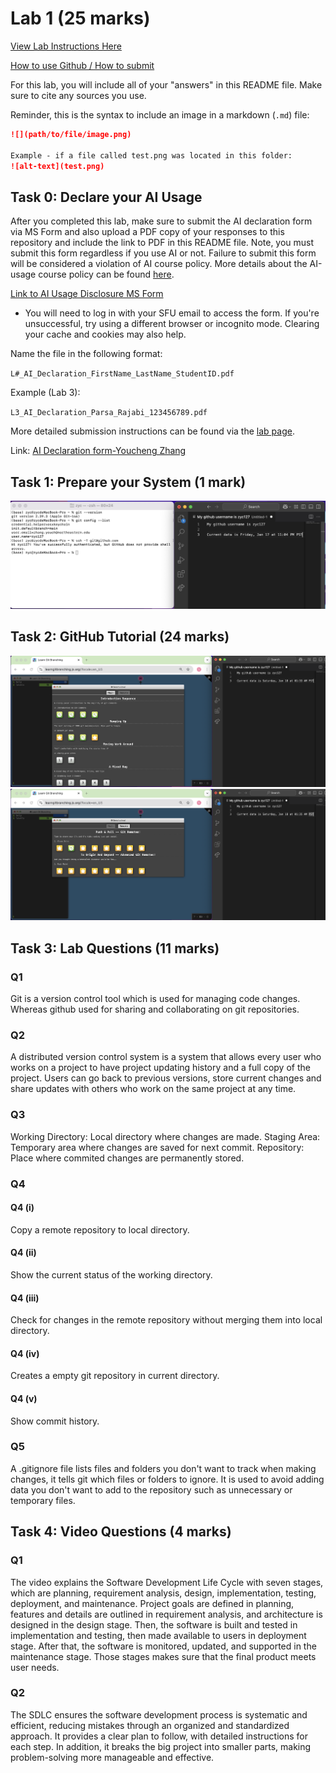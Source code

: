 # Lab 1 (25 marks)

[View Lab Instructions Here](L1.md)

[How to use Github / How to submit](https://parsa-rajabi.github.io/CS-5500/#/labs?id=github-classroom)

For this lab, you will include all of your "answers" in this README file. Make sure to cite any sources you use. 

Reminder, this is the syntax to include an image in a markdown (`.md`) file:
```markdown
![](path/to/file/image.png)

Example - if a file called test.png was located in this folder:
![alt-text](test.png)
```

## Task 0: Declare your AI Usage

After you completed this lab, make sure to submit the AI declaration form via MS Form and also upload a PDF copy of your responses to this repository and include the link to PDF in this README file. Note, you must submit this form regardless if you use AI or not. Failure to submit this form will be considered a violation of AI course policy. More details about the AI-usage course policy can be found [here](https://parsa-rajabi.github.io/CS-5500/#/ai-policy).

[Link to AI Usage Disclosure MS Form](https://parsa-rajabi.github.io/CS-5500/#/ai-policy?id=disclosure-of-ai-use)

- You will need to log in with your SFU email to access the form. If you're unsuccessful, try using a different browser or incognito mode. Clearing your cache and cookies may also help.

Name the file in the following format: 

`L#_AI_Declaration_FirstName_LastName_StudentID.pdf`

Example (Lab 3):

`L3_AI_Declaration_Parsa_Rajabi_123456789.pdf`


More detailed submission instructions can be found via the [lab page](https://parsa-rajabi.github.io/CS-5500/#/labs).

Link: [AI Declaration form-Youcheng Zhang](./L1_AI_Declaration_Youcheng_Zhang_002879496.pdf)


## Task 1: Prepare your System (1 mark)

![](images/task1.jpg)

## Task 2: GitHub Tutorial (24 marks)

![](images/task2-1.png)
![](images/task2-2.png)

## Task 3: Lab Questions (11 marks)

### Q1
Git is a version control tool which is used for managing code changes. Whereas github used for sharing and collaborating on git repositories. 

### Q2
A distributed version control system is a system that allows every user who works on a project to have project updating history and a full copy of the project. Users can go back to previous versions, store current changes and share updates with others who work on the same project at any time.

### Q3
Working Directory: Local directory where changes are made.
Staging Area: Temporary area where changes are saved for next commit.
Repository: Place where commited changes are permanently stored.

### Q4

#### Q4 (i) 
Copy a remote repository to local directory.

#### Q4 (ii)
Show the current status of the working directory.

#### Q4 (iii)
Check for changes in the remote repository without merging them into local directory.

#### Q4 (iv)
Creates a empty git repository in current directory.

#### Q4 (v)
Show commit history. 

### Q5
A .gitignore file lists files and folders you don't want to track when making changes, it tells git which files or folders to ignore. It is used to avoid adding data you don't want to add to the repository such as unnecessary or temporary files.

## Task 4: Video Questions (4 marks)

### Q1
The video explains the Software Development Life Cycle with seven stages, which are planning, requirement analysis, design, implementation, testing, deployment, and maintenance. Project goals are defined in planning, features and details are outlined in requirement analysis, and architecture is designed in the design stage. Then, the software is built and tested in implementation and testing, then made available to users in deployment stage. After that, the software is monitored, updated, and supported in the maintenance stage. Those stages makes sure that the final product meets user needs.

### Q2
The SDLC ensures the software development process is systematic and efficient, reducing mistakes through an organized and standardized approach. It provides a clear plan to follow, with detailed instructions for each step. In addition, it breaks the big project into smaller parts, making problem-solving more manageable and effective.
